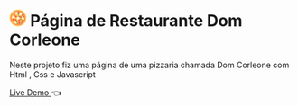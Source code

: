 # <img src="dist/imgs/pizza.png" height="30rem" /> Página de Restaurante Dom Corleone

Neste projeto fiz uma página de uma pizzaria chamada Dom Corleone com Html , Css e Javascript

[ Live Demo ](https://jhenriquem.github.io/Pagina-de-Restaurante/) :point_left:

